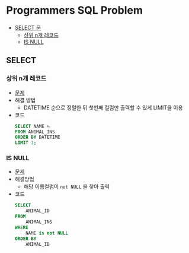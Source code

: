 # Programmers SQL Problem

- [SELECT 문](##select)
    - [상위 n개 레코드](###상위-n개-레코드)
    - [IS NULL](###is-null)


## SELECT

### 상위 n개 레코드
- [문제](https://programmers.co.kr/learn/courses/30/lessons/59405)
- 해결 방법
    - DATETIME 순으로 정렬한 뒤 첫번째 컬럼만 출력할 수 있게 LIMIT을 이용
- 코드
    ```sql
    SELECT NAME ㄴ
    FROM ANIMAL_INS 
    ORDER BY DATETIME
    LIMIT 1;
    ```

### IS NULL
- [문제](https://programmers.co.kr/learn/courses/30/lessons/59407)
- 해결방법
    - 해당 이름컬럼이 `not NULL` 을 찾아 출력
- 코드
    ```sql
    SELECT 
        ANIMAL_ID
    FROM 
        ANIMAL_INS
    WHERE
        NAME is not NULL
    ORDER BY
        ANIMAL_ID
    ```